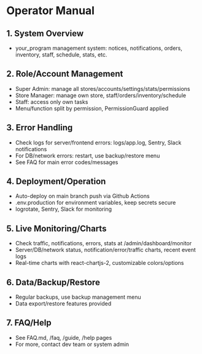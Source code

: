 ﻿# Operator Manual

## 1. System Overview
- your_program management system: notices, notifications, orders, inventory, staff, schedule, stats, etc.

## 2. Role/Account Management
- Super Admin: manage all stores/accounts/settings/stats/permissions
- Store Manager: manage own store, staff/orders/inventory/schedule
- Staff: access only own tasks
- Menu/function split by permission, PermissionGuard applied

## 3. Error Handling
- Check logs for server/frontend errors: logs/app.log, Sentry, Slack notifications
- For DB/network errors: restart, use backup/restore menu
- See FAQ for main error codes/messages

## 4. Deployment/Operation
- Auto-deploy on main branch push via Github Actions
- .env.production for environment variables, keep secrets secure
- logrotate, Sentry, Slack for monitoring

## 5. Live Monitoring/Charts
- Check traffic, notifications, errors, stats at /admin/dashboard/monitor
- Server/DB/network status, notification/error/traffic charts, recent event logs
- Real-time charts with react-chartjs-2, customizable colors/options

## 6. Data/Backup/Restore
- Regular backups, use backup management menu
- Data export/restore features provided

## 7. FAQ/Help
- See FAQ.md, /faq, /guide, /help pages
- For more, contact dev team or system admin 
